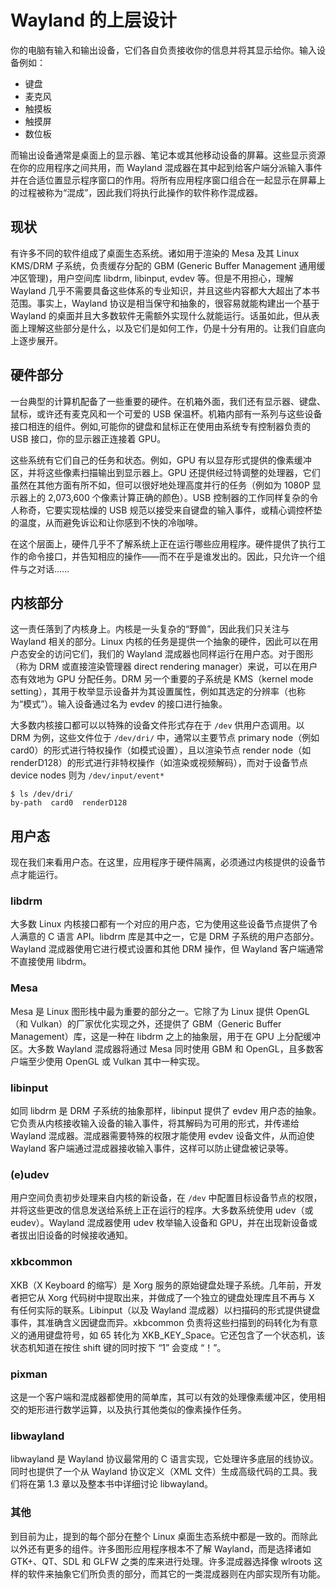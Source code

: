 # Wayland 的上层设计

你的电脑有输入和输出设备，它们各自负责接收你的信息并将其显示给你。输入设备例如：

- 键盘
- 麦克风
- 触摸板
- 触摸屏
- 数位板

而输出设备通常是桌面上的显示器、笔记本或其他移动设备的屏幕。这些显示资源在你的应用程序之间共用，而 Wayland 混成器在其中起到给客户端分派输入事件并在合适位置显示程序窗口的作用。将所有应用程序窗口组合在一起显示在屏幕上的过程被称为“混成”，因此我们将执行此操作的软件称作混成器。

## 现状

有许多不同的软件组成了桌面生态系统。诸如用于渲染的 Mesa 及其 Linux KMS/DRM 子系统，负责缓存分配的 GBM (Generic Buffer Management 通用缓冲区管理)，用户空间库 libdrm, libinput, evdev 等。但是不用担心，理解 Wayland 几乎不需要具备这些体系的专业知识，并且这些内容都大大超出了本书范围。事实上，Wayland 协议是相当保守和抽象的，很容易就能构建出一个基于 Wayland 的桌面并且大多数软件无需额外实现什么就能运行。话虽如此，但从表面上理解这些部分是什么，以及它们是如何工作，仍是十分有用的。让我们自底向上逐步展开。

## 硬件部分

一台典型的计算机配备了一些重要的硬件。在机箱外面，我们还有显示器、键盘、鼠标，或许还有麦克风和一个可爱的 USB 保温杯。机箱内部有一系列与这些设备接口相连的组件。例如,可能你的键盘和鼠标正在使用由系统专有控制器负责的 USB 接口，你的显示器正连接着 GPU。

这些系统有它们自己的任务和状态。例如，GPU 有以显存形式提供的像素缓冲区，并将这些像素扫描输出到显示器上。GPU 还提供经过特调整的处理器，它们虽然在其他方面有所不如，但可以很好地处理高度并行的任务（例如为 1080P 显示器上的 2,073,600 个像素计算正确的颜色）。USB 控制器的工作同样复杂的令人称奇，它要实现枯燥的 USB 规范以接受来自键盘的输入事件，或精心调控杯垫的温度，从而避免诉讼和让你感到不快的冷咖啡。

在这个层面上，硬件几乎不了解系统上正在运行哪些应用程序。硬件提供了执行工作的命令接口，并告知相应的操作——而不在乎是谁发出的。因此，只允许一个组件与之对话......

## 内核部分

这一责任落到了内核身上。内核是一头复杂的“野兽”，因此我们只关注与 Wayland 相关的部分。Linux 内核的任务是提供一个抽象的硬件，因此可以在用户态安全的访问它们，我们的 Wayland 混成器也同样运行在用户态。对于图形（称为 DRM 或直接渲染管理器 direct rendering manager）来说，可以在用户态有效地为 GPU 分配任务。DRM 另一个重要的子系统是 KMS（kernel mode setting），其用于枚举显示设备并为其设置属性，例如其选定的分辨率（也称为“模式”）。输入设备通过名为 evdev 的接口进行抽象。

大多数内核接口都可以以特殊的设备文件形式存在于 `/dev` 供用户态调用。以 DRM 为例，这些文件位于 `/dev/dri/` 中，通常以主要节点 primary node（例如 card0）的形式进行特权操作（如模式设置），且以渲染节点 render node（如 renderD128）的形式进行非特权操作（如渲染或视频解码），而对于设备节点 device nodes 则为 `/dev/input/event*`

```shell
$ ls /dev/dri/
by-path  card0  renderD128
```

## 用户态

现在我们来看用户态。在这里，应用程序于硬件隔离，必须通过内核提供的设备节点才能运行。

### libdrm

大多数 Linux 内核接口都有一个对应的用户态，它为使用这些设备节点提供了令人满意的 C 语言 API。libdrm 库是其中之一，它是 DRM 子系统的用户态部分。Wayland 混成器使用它进行模式设置和其他 DRM 操作，但 Wayland 客户端通常不直接使用 libdrm。

### Mesa

Mesa 是 Linux 图形栈中最为重要的部分之一。它除了为 Linux 提供 OpenGL（和 Vulkan）的厂家优化实现之外，还提供了 GBM（Generic Buffer Management）库，这是一种在 libdrm 之上的抽象层，用于在 GPU 上分配缓冲区。大多数 Wayland 混成器将通过 Mesa 同时使用 GBM 和 OpenGL，且多数客户端至少使用 OpenGL 或 Vulkan 其中一种实现。

### libinput

如同 libdrm 是 DRM 子系统的抽象那样，libinput 提供了 evdev 用户态的抽象。它负责从内核接收输入设备的输入事件，将其解码为可用的形式，并传递给 Wayland 混成器。混成器需要特殊的权限才能使用 evdev 设备文件，从而迫使 Wayland 客户端通过混成器接收输入事件，这样可以防止键盘被记录等。

### (e)udev

用户空间负责初步处理来自内核的新设备，在 `/dev` 中配置目标设备节点的权限，并将这些更改的信息发送给系统上正在运行的程序。大多数系统使用 udev（或 eudev）。Wayland 混成器使用 udev 枚举输入设备和 GPU，并在出现新设备或者拔出旧设备的时候接收通知。

### xkbcommon

XKB（X Keyboard 的缩写）是 Xorg 服务的原始键盘处理子系统。几年前，开发者把它从 Xorg 代码树中提取出来，并做成了一个独立的键盘处理库且不再与 X 有任何实际的联系。Libinput（以及 Wayland 混成器）以扫描码的形式提供键盘事件，其准确含义因键盘而异。xkbcommon 负责将这些扫描到的码转化为有意义的通用键盘符号，如 65 转化为 XKB_KEY_Space。它还包含了一个状态机，该状态机知道在按住 shift 键的同时按下 “1” 会变成 “！”。

### pixman

这是一个客户端和混成器都使用的简单库，其可以有效的处理像素缓冲区，使用相交的矩形进行数学运算，以及执行其他类似的像素操作任务。

### libwayland

libwayland 是 Wayland 协议最常用的 C 语言实现，它处理许多底层的线协议。同时也提供了一个从 Wayland 协议定义（XML 文件）生成高级代码的工具。我们将在第 1.3 章以及整本书中详细讨论 libwayland。


### 其他

到目前为止，提到的每个部分在整个 Linux 桌面生态系统中都是一致的。而除此以外还有更多的组件。许多图形应用程序根本不了解 Wayland，而是选择诸如 GTK+、QT、SDL 和 GLFW 之类的库来进行处理。许多混成器选择像 wlroots 这样的软件来抽象它们所负责的部分，而其它的一类混成器则在内部实现所有功能。